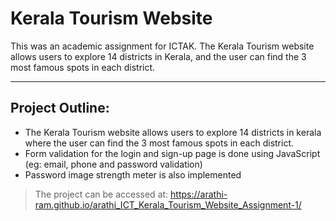 # Kerala Tourism Website

This was an academic assignment for ICTAK. The Kerala Tourism website allows users to explore 14 districts in Kerala, and the user can find the 3 most famous spots in each district. 


---
## Project Outline:
- The Kerala Tourism website allows users to explore 14 districts in kerala where the user can find the 3 most famous spots in each district. 
- Form  validation for the login and sign-up page is done using JavaScript (eg: email, phone and password validation)
- Password image strength meter is also implemented

> The project can be accessed at: https://arathi-ram.github.io/arathi_ICT_Kerala_Tourism_Website_Assignment-1/

